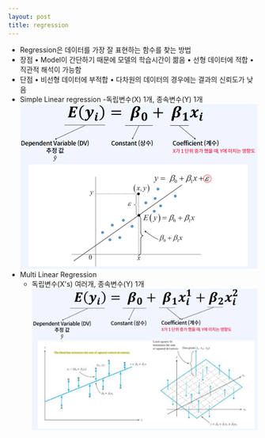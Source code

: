```yaml
---
layout: post
title: regression
---
```


- Regression은 데이터를 가장 잘 표현하는 함수를 찾는 방법
- 장점 
    • Model이 간단하기 때문에 모델의 학습시간이 짦음 
    • 선형 데이터에 적합 
    • 직관적 해석이 가능함 
- 단점 
    • 비선형 데이터에 부적합 
    • 다차원의 데이터의 경우에는 결과의 신뢰도가 낮음
- Simple Linear regression
	-독립변수(X) 1개, 종속변수(Y) 1개
    ![image](https://github.com/code7ssage/code7ssage.github.io/blob/master/assets/attached%20file/Pasted%20image%2020240104125240.png?raw=true)
- Multi Linear Regression
	- 독립변수(X's) 여러개, 종속변수(Y) 1개
    ![image](https://github.com/code7ssage/code7ssage.github.io/blob/master/assets/attached%20file/Pasted%20image%2020240104125333.png?raw=true)
